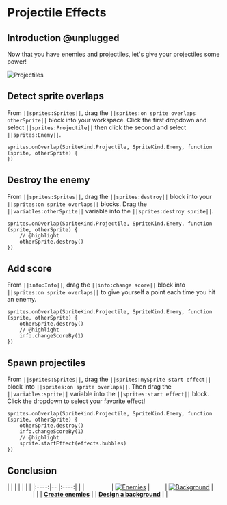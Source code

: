 # Projectile Effects

## Introduction @unplugged

Now that you have enemies and projectiles, let's give your projectiles some power!

![Projectiles](/static/recipes/03-projectiles.gif)

## Detect sprite overlaps

From ``||sprites:Sprites||``, drag the ``||sprites:on sprite overlaps otherSprite||`` block into your workspace. Click the first dropdown and select ``||sprites:Projectile||`` then click the second and select  ``||sprites:Enemy||``.

```blocks
sprites.onOverlap(SpriteKind.Projectile, SpriteKind.Enemy, function (sprite, otherSprite) {
})
```

## Destroy the enemy

From ``||sprites:Sprites||``, drag the ``||sprites:destroy||`` block into your ``||sprites:on sprite overlaps||`` blocks. Drag the ``||variables:otherSprite||`` variable into the ``||sprites:destroy sprite||``.

```blocks
sprites.onOverlap(SpriteKind.Projectile, SpriteKind.Enemy, function (sprite, otherSprite) {
    // @highlight
    otherSprite.destroy()
})
```

## Add score

From ``||info:Info||``, drag the ``||info:change score||`` block into ``||sprites:on sprite overlaps||`` to give yourself a point each time you hit an enemy.

```blocks
sprites.onOverlap(SpriteKind.Projectile, SpriteKind.Enemy, function (sprite, otherSprite) {
    otherSprite.destroy()
    // @highlight
    info.changeScoreBy(1)
})
```

## Spawn projectiles

From ``||sprites:Sprites||``, drag the ``||sprites:mySprite start effect||`` block into ``||sprites:on sprite overlaps||``. Then drag the ``||variables:sprite||`` variable into the ``||sprites:start effect||`` block. Click the dropdown to select your favorite effect!


```blocks
sprites.onOverlap(SpriteKind.Projectile, SpriteKind.Enemy, function (sprite, otherSprite) {
    otherSprite.destroy()
    info.changeScoreBy(1)
    // @highlight
    sprite.startEffect(effects.bubbles)
})
```

## Conclusion

| |      | |      | |
| |:----:|-- |:----:| |
| &emsp;&emsp;&emsp;&emsp; | [![Enemies](/static/recipes/02-enemies.gif)](#recipe:/recipes/shark-splash/02-enemies) | &emsp;&emsp; | [![Background](/static/recipes/04-background.png)](#recipe:/recipes/04-background) | &emsp;&emsp;&emsp;&emsp; |
| | [**Create enemies**](#recipe:/recipes/shark-splash/02-enemies) | | [**Design a background**](#recipe:/recipes/shark-splash/04-background) | |